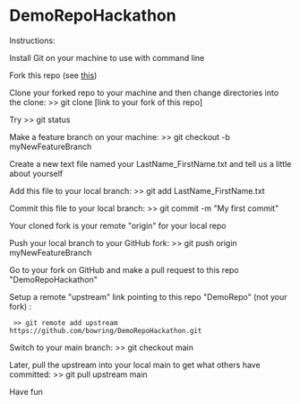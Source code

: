 # DemoRepoHackathon

Instructions:

Install Git on your machine to use with command line

Fork this repo (see [this](https://www.atlassian.com/git/tutorials/comparing-workflows/forking-workflow))

Clone your forked repo to your machine and then change directories into the clone: >> git clone [link to your fork of this repo]

Try >> git status

Make a feature branch on your machine: >> git checkout -b myNewFeatureBranch

Create a new text file named your LastName_FirstName.txt and tell us a little about yourself

Add this file to your local branch: >> git add LastName_FirstName.txt

Commit this file to your local branch: >> git commit -m "My first commit"

Your cloned fork is your remote "origin" for your local repo

Push your local branch to your GitHub fork: >> git push origin myNewFeatureBranch

Go to your fork on GitHub and make a pull request to this repo "DemoRepoHackathon"

Setup a remote "upstream" link pointing to this repo "DemoRepo" (not your fork) : 

     >> git remote add upstream https://github.com/bowring/DemoRepoHackathon.git

Switch to your main branch: >> git checkout main

Later, pull the upstream into your local main to get what others have committed: >> git pull upstream main

Have fun


